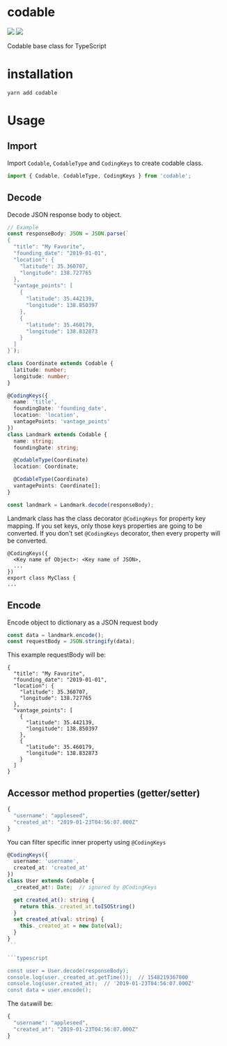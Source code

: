 # codable
<a href="https://www.npmjs.com/package/codable"><img src="https://img.shields.io/npm/v/codable.svg" /></a>
<a href="https://www.npmjs.com/package/codable"><img src="https://img.shields.io/npm/dw/codable.svg" /></a>

Codable base class for TypeScript


# installation

```
yarn add codable
```

# Usage

## Import

Import ```Codable```, ```CodableType``` and ```CodingKeys``` to create codable class.

```typescript
import { Codable, CodableType, CodingKeys } from 'codable';
```

## Decode

Decode JSON response body to object.

```typescript
// Example
const responseBody: JSON = JSON.parse(`
{
  "title": "My Favorite",
  "founding_date": "2019-01-01",
  "location": {
    "latitude": 35.360707,
    "longitude": 138.727765
  },
  "vantage_points": [
    {
      "latitude": 35.442139,
      "longitude": 138.850397
    },
    {
      "latitude": 35.460179,
      "longitude": 138.832873
    }
  ]
}`);

class Coordinate extends Codable {
  latitude: number;
  longitude: number;
}

@CodingKeys({
  name: 'title',
  foundingDate: 'founding_date',
  location: 'location',
  vantagePoints: 'vantage_points'
})
class Landmark extends Codable {
  name: string;
  foundingDate: string;

  @CodableType(Coordinate)
  location: Coordinate;

  @CodableType(Coordinate)
  vantagePoints: Coordinate[];
}

const landmark = Landmark.decode(responseBody);
```

Landmark class has the class decorator ```@CodingKeys``` for property key mapping. If you set keys, only those keys properties are going to be converted. If you don't set ```@CodingKeys``` decorator, then every property will be converted.

```
@CodingKeys({
  <Key name of Object>: <Key name of JSON>,
  ...
})
export class MyClass {
...
```

## Encode
Encode object to dictionary as a JSON request body
```typescript
const data = landmark.encode();
const requestBody = JSON.stringify(data);
```

This example requestBody will be:
```
{
  "title": "My Favorite",
  "founding_date": "2019-01-01",
  "location": {
    "latitude": 35.360707,
    "longitude": 138.727765
  },
  "vantage_points": [
    {
      "latitude": 35.442139,
      "longitude": 138.850397
    },
    {
      "latitude": 35.460179,
      "longitude": 138.832873
    }
  ]
}
```

## Accessor method properties (getter/setter)
```javascript
{
  "username": "appleseed",
  "created_at": "2019-01-23T04:56:07.000Z"
}
```


You can filter specific inner property using ```@CodingKeys```

```typescript
@CodingKeys({
  username: 'username',
  created_at: 'created_at'
})
class User extends Codable {
  _created_at!: Date;  // ignored by @CodingKeys

  get created_at(): string {
    return this._created_at.toISOString()
  }
  set created_at(val: string) {
    this._created_at = new Date(val);
  }
}
 ``

```typescript

const user = User.decode(responseBody);
console.log(user._created_at.getTime());  // 1548219367000
console.log(user.created_at);  // '2019-01-23T04:56:07.000Z'
const data = user.encode();
```

The ```data```will be:

```javascript
{
  "username": "appleseed",
  "created_at": "2019-01-23T04:56:07.000Z"
}
```
